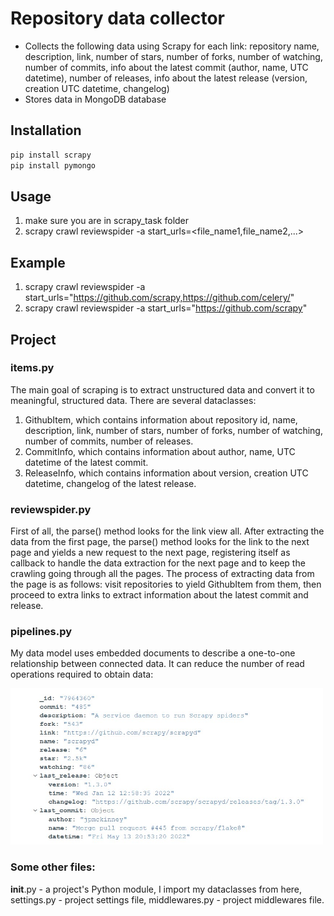 # Repository data collector

- Collects the following data using Scrapy for each link: repository name, description, link, number of stars, number of forks, number of watching, number of commits, info about the latest commit (author, name, UTC datetime),  number of releases, info about the latest release (version, creation UTC datetime, changelog) 
- Stores data in MongoDB database

## Installation

```sh
pip install scrapy
pip install pymongo
```
## Usage
1. make sure you are in scrapy_task folder
2. scrapy crawl reviewspider -a start_urls=<file_name1,file_name2,...>

## Example
1. scrapy crawl reviewspider -a start_urls="https://github.com/scrapy,https://github.com/celery/"
2. scrapy crawl reviewspider -a start_urls="https://github.com/scrapy"

## Project

### items.py

The main goal of scraping is to extract unstructured data and convert it to meaningful, structured data.
There are several dataclasses: 
1. GithubItem, which contains information about repository id, name, description, link, number of stars, number of forks, number of watching, number of commits,  number of releases.
2. CommitInfo, which contains information about author, name, UTC datetime of the latest commit.
3. ReleaseInfo, which contains information about version, creation UTC datetime, changelog of the latest release.

### reviewspider.py 

First of all, the parse() method looks for the link view all. After extracting the data from the first page, the parse() method looks for the link to the next page and yields a new request to the next page, registering itself as callback to handle the data extraction for the next page and to keep the crawling going through all the pages. 
The process of extracting data from the page is as follows: visit repositories to yield GithubItem from them, then proceed to extra links to extract information about the latest commit and release.

### pipelines.py

My data model uses embedded documents to describe a one-to-one relationship between connected data. It can reduce the number of read operations required to obtain data:

<img src="img1.jpg" width="500" height="250"/>

### Some other files:
__init__.py - a project's Python module, I import my dataclasses from here, settings.py - project settings file, middlewares.py - project middlewares file.
